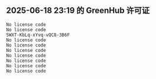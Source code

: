 ## 2025-06-18 23:19 的 GreenHub 许可证
```
No license code
No license code
SWXT-KbLq-xYvq-vQC8-3B6F
No license code
No license code
No license code
No license code
No license code
No license code
No license code
```
